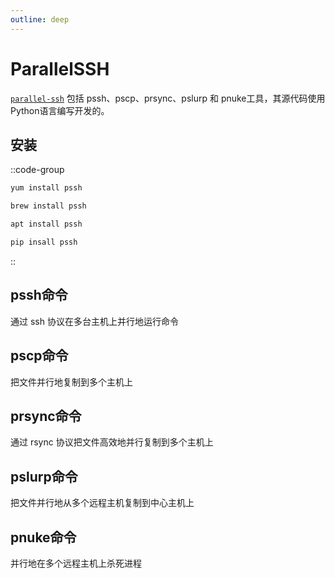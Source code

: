 ```yaml
---
outline: deep
---
```


# ParallelSSH

[`parallel-ssh`](https://code.google.com/archive/p/parallel-ssh/source/default/source) 包括 pssh、pscp、prsync、pslurp 和
pnuke工具，其源代码使用 Python语言编写开发的。

## 安装

::code-group
  ```bash [CentOS]
  yum install pssh
  ```
  ```bash [Mac]
  brew install pssh
  ```
  ```bash [Ubuntu]
  apt install pssh
  ```
  ```bash [PIP安装]
  pip insall pssh
  ```
::

## pssh命令

通过 ssh 协议在多台主机上并行地运行命令

## pscp命令

把文件并行地复制到多个主机上

## prsync命令

通过 rsync 协议把文件高效地并行复制到多个主机上

## pslurp命令

把文件并行地从多个远程主机复制到中心主机上

## pnuke命令

并行地在多个远程主机上杀死进程
